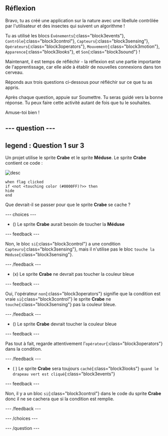 ## Réflexion

Bravo, tu as créé une application sur la nature avec une libellule contrôlée par l'utilisateur et des insectes qui suivent un algorithme !

Tu as utilisé les blocs `Événements`{:class="block3events"}, `Contrôle`{:class="block3control"}, `Capteurs`{:class="block3sensing"}, `Opérateurs`{:class="block3operators"}, `Mouvement`{:class="block3motion"}, `Apparence`{:class="block3looks"}, et `Son`{:class="block3sound"} !

Maintenant, il est temps de réfléchir - la réflexion est une partie importante de l'apprentissage, car elle aide à établir de nouvelles connexions dans ton cerveau.

Réponds aux trois questions ci-dessous pour réfléchir sur ce que tu as appris.

Après chaque question, appuie sur Soumettre. Tu seras guidé vers la bonne réponse. Tu peux faire cette activité autant de fois que tu le souhaites.

Amuse-toi bien !

--- question ---
---
legend : Question 1 sur 3
---

Un projet utilise le sprite **Crabe** et le sprite **Méduse**. Le sprite **Crabe** contient ce code :

![desc](images/crab-icon.png)

```blocks3
when flag clicked
if <not <touching color (#0000FF)?>> then
hide
end
```

Que devrait-il se passer pour que le sprite **Crabe** se cache ?

--- choices ---

- () Le sprite **Crabe** aurait besoin de toucher la **Méduse**

 --- feedback ---

 Non, le bloc `si`{:class="block3control"} a une condition `Capteurs`{:class="block3sensing"}, mais il n'utilise pas le bloc `touche la Méduse`{:class="block3sensing"}.

 --- /feedback ---

- (x) Le sprite **Crabe** ne devrait pas toucher la couleur bleue

 --- feedback ---

Oui, l'opérateur `non`{:class="block3operators"} signifie que la condition est vraie `si`{:class="block3control"} le sprite **Crabe** ne `touche`{:class="block3sensing"} pas la couleur bleue.

 --- /feedback ---

- () Le sprite **Crabe** devrait toucher la couleur bleue

 --- feedback ---

 Pas tout à fait, regarde attentivement l'`opérateur`{:class="block3operators"} dans la condition.

 --- /feedback ---

- ( ) Le sprite **Crabe** sera toujours `caché`{:class="block3looks"} `quand le drapeau vert est cliqué`{:class="block3events"}

 --- feedback ---

 Non, il y a un bloc `si`{:class="block3control"} dans le code du sprite **Crabe** donc il ne se cachera que si la condition est remplie.

 --- /feedback ---

--- /choices ---

--- /question ---
